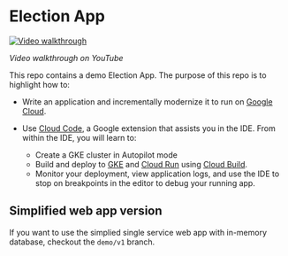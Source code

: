 # Election App

[![Video walkthrough](https://img.youtube.com/vi/XAkGju1h_Ac/0.jpg)](https://www.youtube.com/watch?v=XAkGju1h_Ac)

*Video walkthrough on YouTube*

This repo contains a demo Election App. The purpose of this repo is to
highlight how to:

- Write an application and incrementally modernize it to run on [Google Cloud].
- Use [Cloud Code], a Google extension that assists you in the IDE. From within the IDE, you will learn to:

  - Create a GKE cluster in Autopilot mode
  - Build and deploy to [GKE] and [Cloud Run] using [Cloud Build].
  - Monitor your deployment, view application logs, and use the IDE to stop on breakpoints in the editor to debug your running app.

## Simplified web app version

If you want to use the simplied single service web app with in-memory database,
checkout the `demo/v1` branch.

<!-- links -->

[cloud build]: https://cloud.google.com/build
[cloud code]: https://cloud.google.com/code
[cloud deploy]: https://cloud.google.com/deploy
[cloud ops]: https://cloud.google.com/products/operations
[cloud run]: https://cloud.google.com/run
[gke]: https://cloud.google.com/kubernetes-engine
[google cloud]: https://cloud.google.com
